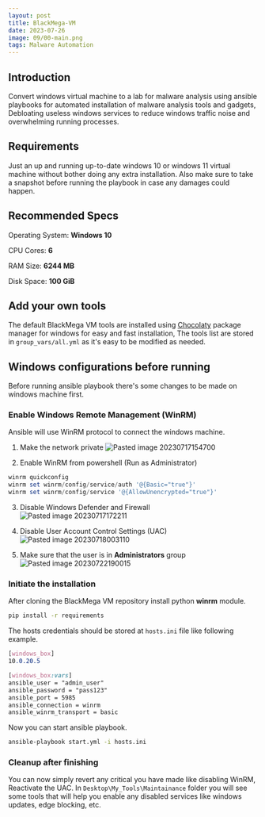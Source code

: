 ```yaml
---
layout: post
title: BlackMega-VM
date: 2023-07-26
image: 09/00-main.png
tags: Malware Automation
---
```

## Introduction

Convert windows virtual machine to a lab for malware analysis using ansible playbooks for automated installation of malware analysis tools and gadgets, Debloating useless windows services to reduce windows traffic noise and overwhelming running processes.

## Requirements

Just an up and running up-to-date windows 10 or windows 11 virtual machine without bother doing any extra installation.
Also make sure to take a snapshot before running the playbook in case any damages could happen.

## Recommended Specs

Operating System: **Windows 10**

CPU Cores: **6**

RAM Size: **6244 MB**

Disk Space: **100 GiB**

## Add your own tools

The default BlackMega VM tools are installed using [Chocolaty](https://chocolatey.org/) package manager for windows for easy and fast installation, The tools list are stored in `group_vars/all.yml` as it's easy to be modified as needed.

## Windows configurations before running

Before running ansible playbook there's some changes to be made on windows machine first.

### Enable Windows Remote Management (WinRM)

Ansible will use WinRM protocol to connect the windows machine.

1. Make the network private
![Pasted image 20230717154700](https://github.com/r0ttenbeef/BlackMega-VM/assets/48027449/e67ca391-d4a3-400b-9d11-605434a14501)

2. Enable WinRM from powershell (Run as Administrator)
```powershell
winrm quickconfig
winrm set winrm/config/service/auth '@{Basic="true"}'
winrm set winrm/config/service '@{AllowUnencrypted="true"}'
```

3. Disable Windows Defender and Firewall
![Pasted image 20230717172211](https://github.com/r0ttenbeef/BlackMega-VM/assets/48027449/1e87666d-2bcb-454b-9bee-e73182a6f4fa)

4. Disable User Account Control Settings (UAC)
![Pasted image 20230718003110](https://github.com/r0ttenbeef/BlackMega-VM/assets/48027449/d0c84f78-ee5e-4f43-bd29-8cb66b32500d)

5. Make sure that the user is in **Administrators** group
![Pasted image 20230722190015](https://github.com/r0ttenbeef/BlackMega-VM/assets/48027449/1ec81bee-e288-48cd-92f0-2794d5de2f5e)

### Initiate the installation

After cloning the BlackMega VM repository install python **winrm** module.

```bash
pip install -r requirements
```

The hosts credentials should be stored at `hosts.ini` file like following example.

```css
[windows_box]
10.0.20.5

[windows_box:vars]
ansible_user = "admin_user"
ansible_password = "pass123"
ansible_port = 5985
ansible_connection = winrm
ansible_winrm_transport = basic
```

Now you can start ansible playbook.

```bash
ansible-playbook start.yml -i hosts.ini
```

### Cleanup after finishing

You can now simply revert any critical you have made like disabling WinRM, Reactivate the UAC.
In `Desktop\My_Tools\Maintainance` folder you will see some tools that will help you enable any disabled services like windows updates, edge blocking, etc.
